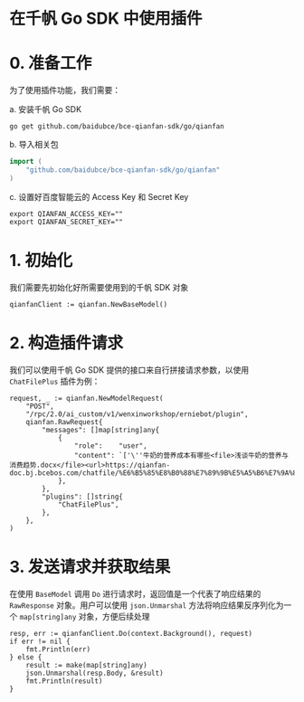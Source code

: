 # 在千帆 Go SDK 中使用插件

# 0. 准备工作

为了使用插件功能，我们需要：

a. 安装千帆 Go SDK

```shell
go get github.com/baidubce/bce-qianfan-sdk/go/qianfan
```

b. 导入相关包

```go
import (
	"github.com/baidubce/bce-qianfan-sdk/go/qianfan"
)
```

c. 设置好百度智能云的 Access Key 和 Secret Key

```shell
export QIANFAN_ACCESS_KEY=""
export QIANFAN_SECRET_KEY=""
```

# 1. 初始化

我们需要先初始化好所需要使用到的千帆 SDK 对象

```
qianfanClient := qianfan.NewBaseModel()
```

# 2. 构造插件请求

我们可以使用千帆 Go SDK 提供的接口来自行拼接请求参数，以使用 `ChatFilePlus` 插件为例：

```
request, _ := qianfan.NewModelRequest(
    "POST",
    "/rpc/2.0/ai_custom/v1/wenxinworkshop/erniebot/plugin",
    qianfan.RawRequest{
        "messages": []map[string]any{
            {
                "role":    "user",
                "content": `['\''牛奶的营养成本有哪些<file>浅谈牛奶的营养与消费趋势.docx</file><url>https://qianfan-doc.bj.bcebos.com/chatfile/%E6%B5%85%E8%B0%88%E7%89%9B%E5%A5%B6%E7%9A%84%E8%90%A5%E5%85%BB%E4%B8%8E%E6%B6%88%E8%B4%B9%E8%B6%8B%E5%8A%BF.docx</url>'\'']`,
            },
        },
        "plugins": []string{
            "ChatFilePlus",
        },
    },
)
```

# 3. 发送请求并获取结果

在使用 `BaseModel` 调用 `Do` 进行请求时，返回值是一个代表了响应结果的 `RawResponse` 对象。用户可以使用 `json.Unmarshal` 方法将响应结果反序列化为一个 `map[string]any` 对象，方便后续处理

```
resp, err := qianfanClient.Do(context.Background(), request)
if err != nil {
    fmt.Println(err)
} else {
    result := make(map[string]any)
    json.Unmarshal(resp.Body, &result)
    fmt.Println(result)
}
```

